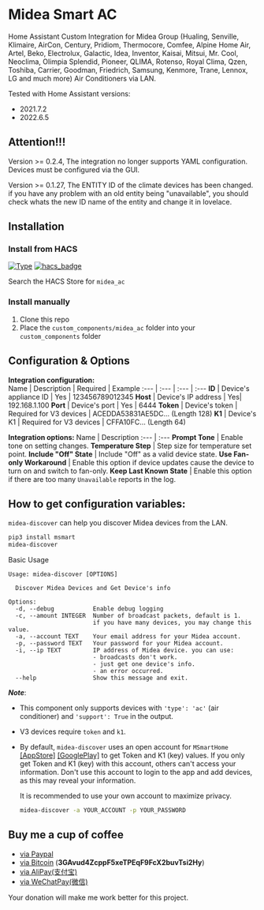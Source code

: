 # Midea Smart AC
Home Assistant Custom Integration for Midea Group (Hualing, Senville, Klimaire, AirCon, Century, Pridiom, Thermocore, Comfee, Alpine Home Air, Artel, Beko, Electrolux, Galactic, Idea, Inventor, Kaisai, Mitsui, Mr. Cool, Neoclima, Olimpia Splendid, Pioneer, QLIMA, Rotenso, Royal Clima, Qzen, Toshiba, Carrier, Goodman, Friedrich, Samsung, Kenmore, Trane, Lennox, LG and much more) Air Conditioners via LAN.

Tested with Home Assistant versions:
  * 2021.7.2
  * 2022.6.5

## Attention!!!
Version >= 0.2.4, The integration no longer supports YAML configuration. Devices must be configured via the GUI.

Version >= 0.1.27, The ENTITY ID of the climate devices has been changed. if you have any problem with an old entity being "unavailable", you should check whats the new ID name of the entity and change it in lovelace.

## Installation

### Install from HACS
[![Type](https://img.shields.io/badge/Type-Custom_Component-orange.svg)](https://github.com/mac-zhou/midea-ac-py) [![hacs_badge](https://img.shields.io/badge/HACS-Default-orange.svg)](https://github.com/custom-components/hacs)

Search the HACS Store for ```midea_ac```

### Install manually
1. Clone this repo
2. Place the `custom_components/midea_ac` folder into your `custom_components` folder

## Configuration & Options

**Integration configuration:**  
Name | Description | Required | Example 
:--- | :--- | :--- | :---
**ID** | Device's appliance ID | Yes | 123456789012345
**Host** | Device's IP address | Yes| 192.168.1.100
**Port** | Device's port | Yes | 6444
**Token** | Device's token | Required for V3 devices | ACEDDA53831AE5DC... (Length 128)
**K1** | Device's K1 | Required for V3 devices | CFFA10FC... (Length 64)

**Integration options:**
Name | Description 
:--- | :--- 
**Prompt Tone** | Enable tone on setting changes.
**Temperature Step** | Step size for temperature set point.
**Include "Off" State** | Include "Off" as a valid device state.
**Use Fan-only Workaround** | Enable this option if device updates cause the device to turn on and switch to fan-only.
**Keep Last Known State** | Enable this option if there are too many `Unavailable` reports in the log.

## How to get configuration variables:
`midea-discover` can help you discover Midea devices from the LAN.
```zsh
pip3 install msmart
midea-discover
```

Basic Usage
```
Usage: midea-discover [OPTIONS]

  Discover Midea Devices and Get Device's info

Options:
  -d, --debug           Enable debug logging
  -c, --amount INTEGER  Number of broadcast packets, default is 1.
                        if you have many devices, you may change this value.
  -a, --account TEXT    Your email address for your Midea account.
  -p, --password TEXT   Your password for your Midea account.
  -i, --ip TEXT         IP address of Midea device. you can use:
                        - broadcasts don't work.
                        - just get one device's info.
                        - an error occurred.
  --help                Show this message and exit.
```

***Note***: 
- This component only supports devices with `'type': 'ac'` (air conditioner) and `'support': True` in the output. 
- V3 devices require `token` and `k1`.
- By default, `midea-discover` uses an open account for `MSmartHome` [[AppStore]](https://apps.apple.com/sg/app/midea-home/id1254346490) [[GooglePlay]](https://play.google.com/store/apps/details?id=com.midea.ai.overseas) to get Token and K1 (key) values. If you only get Token and K1 (key) with this account, others can't access your information. Don't use this account to login to the app and add devices, as this may reveal your information.

  It is recommended to use your own account to maximize privacy.
  ```zsh
  midea-discover -a YOUR_ACCOUNT -p YOUR_PASSWORD
  ```

## Buy me a cup of coffee

- [via Paypal](https://www.paypal.me/himaczhou)
- [via Bitcoin](bitcoin:3GAvud4ZcppF5xeTPEqF9FcX2buvTsi2Hy) (**3GAvud4ZcppF5xeTPEqF9FcX2buvTsi2Hy**)
- [via AliPay(支付宝)](https://i.loli.net/2020/05/08/nNSTAPUGDgX2sBe.png)
- [via WeChatPay(微信)](https://i.loli.net/2020/05/08/ouj6SdnVirDzRw9.jpg)

Your donation will make me work better for this project.
